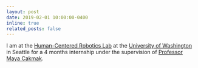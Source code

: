 ```yaml
---
layout: post
date: 2019-02-01 10:00:00-0400
inline: true
related_posts: false
---
```


I am at the [Human-Centered Robotics Lab](https://hcrlab.cs.washington.edu/) at the [University of Washington](http://www.washington.edu/) in Seattle for a 4 months internship under the supervision of [Professor Maya Cakmak](https://www.mayacakmak.io/).